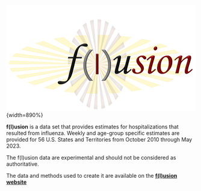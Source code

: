 
![](images/flusion_big.png){width=890%}

    

**f(l)usion** is a data set that provides estimates for hospitalizations that resulted from influenza. Weekly and age-group specific estimates are provided for 56 U.S. States and Territories from October 2010 through May 2023.

The f(l)usion data are experimental and should not be considered as authoritative.

The data and methods used to create it are available on the [**f(l)usion website**](https://jmhumphreys.github.io/flusion/)
